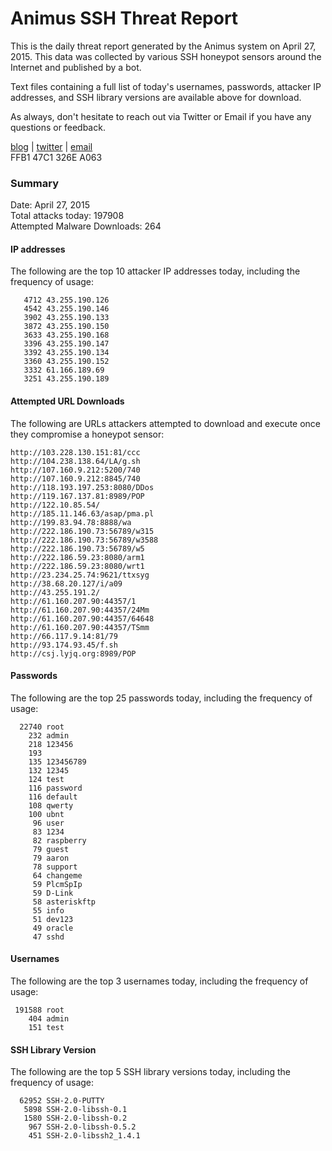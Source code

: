 # Animus SSH Threat Report

This is the daily threat report generated by the Animus system on April 27, 2015. This data was collected by various SSH honeypot sensors around the Internet and published by a bot.  

Text files containing a full list of today's usernames, passwords, attacker IP addresses, and SSH library versions are available above for download.  

As always, don't hesitate to reach out via Twitter or Email if you have any questions or feedback.  

[blog](http://morris.guru) | [twitter](https://twitter.com/andrew___morris) | [email](mailto:andrew@morris.guru)  
FFB1 47C1 326E A063  

### Summary

Date: April 27, 2015  
Total attacks today: 197908  
Attempted Malware Downloads: 264 

#### IP addresses
The following are the top 10 attacker IP addresses today, including the frequency of usage:
```
   4712 43.255.190.126
   4542 43.255.190.146
   3902 43.255.190.133
   3872 43.255.190.150
   3633 43.255.190.168
   3396 43.255.190.147
   3392 43.255.190.134
   3360 43.255.190.152
   3332 61.166.189.69
   3251 43.255.190.189
```

#### Attempted URL Downloads
The following are URLs attackers attempted to download and execute once they compromise a honeypot sensor:
```
http://103.228.130.151:81/ccc
http://104.238.138.64/LA/g.sh
http://107.160.9.212:5200/740
http://107.160.9.212:8845/740
http://118.193.197.253:8080/DDos
http://119.167.137.81:8989/POP
http://122.10.85.54/
http://185.11.146.63/asap/pma.pl
http://199.83.94.78:8888/wa
http://222.186.190.73:56789/w315
http://222.186.190.73:56789/w3588
http://222.186.190.73:56789/w5
http://222.186.59.23:8080/arm1
http://222.186.59.23:8080/wrt1
http://23.234.25.74:9621/ttxsyg
http://38.68.20.127/i/a09
http://43.255.191.2/
http://61.160.207.90:44357/1
http://61.160.207.90:44357/24Mm
http://61.160.207.90:44357/64648
http://61.160.207.90:44357/TSmm
http://66.117.9.14:81/79
http://93.174.93.45/f.sh
http://csj.lyjq.org:8989/POP
```

#### Passwords
The following are the top 25 passwords today, including the frequency of usage:
```
  22740 root
    232 admin
    218 123456
    193 
    135 123456789
    132 12345
    124 test
    116 password
    116 default
    108 qwerty
    100 ubnt
     96 user
     83 1234
     82 raspberry
     79 guest
     79 aaron
     78 support
     64 changeme
     59 PlcmSpIp
     59 D-Link
     58 asteriskftp
     55 info
     51 dev123
     49 oracle
     47 sshd
```

#### Usernames
The following are the top 3 usernames today, including the frequency of usage:
```
 191588 root
    404 admin
    151 test
```

#### SSH Library Version
The following are the top 5 SSH library versions today, including the frequency of usage:
```
  62952 SSH-2.0-PUTTY
   5898 SSH-2.0-libssh-0.1
   1580 SSH-2.0-libssh-0.2
    967 SSH-2.0-libssh-0.5.2
    451 SSH-2.0-libssh2_1.4.1
```
